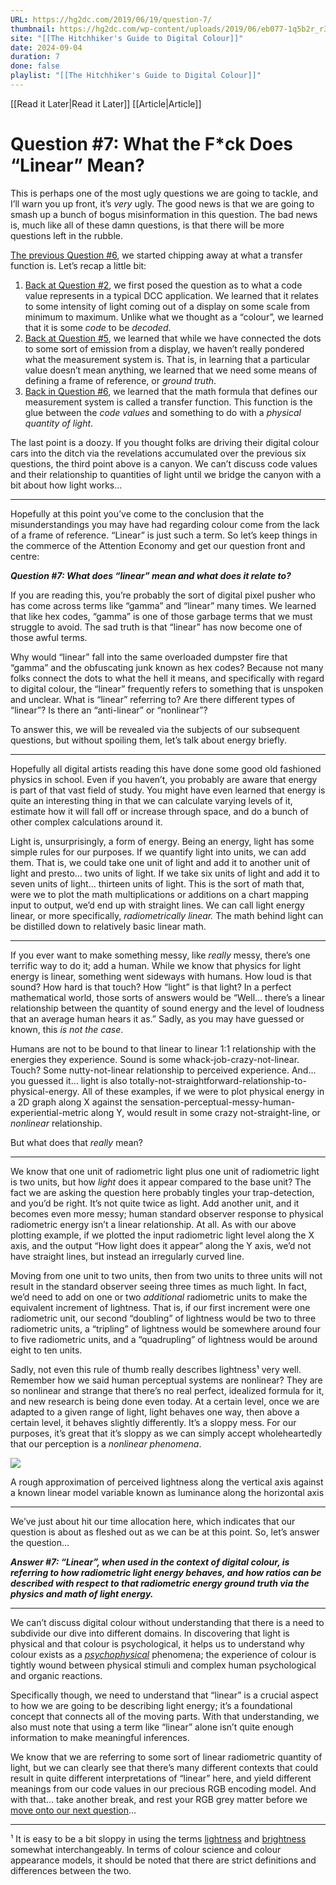 ```yaml
---
URL: https://hg2dc.com/2019/06/19/question-7/
thumbnail: https://hg2dc.com/wp-content/uploads/2019/06/eb077-1q5b2r_r312diag5okuycng.png
site: "[[The Hitchhiker's Guide to Digital Colour]]"
date: 2024-09-04
duration: 7
done: false
playlist: "[[The Hitchhiker's Guide to Digital Colour]]"
---
```

[[Read it Later|Read it Later]] [[Article|Article]] 
# Question #7: What the F*ck Does “Linear” Mean?

This is perhaps one of the most ugly questions we are going to tackle, and I’ll warn you up front, it’s *very* ugly. The good news is that we are going to smash up a bunch of bogus misinformation in this question. The bad news is, much like all of these damn questions, is that there will be more questions left in the rubble.

[The previous Question #6](https://hg2dc.com/question-6/), we started chipping away at what a transfer function is. Let’s recap a little bit:

1.  [Back at Question #2](https://hg2dc.com/question-2/), we first posed the question as to what a code value represents in a typical DCC application. We learned that it relates to some intensity of light coming out of a display on some scale from minimum to maximum. Unlike what we thought as a “colour”, we learned that it is some *code* to be *decoded*.
2.  [Back at Question #5](https://hg2dc.com/question-5/), we learned that while we have connected the dots to some sort of emission from a display, we haven’t really pondered what the measurement system is. That is, in learning that a particular value doesn’t mean anything, we learned that we need some means of defining a frame of reference, or *ground truth*.
3.  [Back in Question #6](https://hg2dc.com/question-6/), we learned that the math formula that defines our measurement system is called a transfer function. This function is the glue between the *code values* and something to do with a *physical quantity of light*.

The last point is a doozy. If you thought folks are driving their digital colour cars into the ditch via the revelations accumulated over the previous six questions, the third point above is a canyon. We can’t discuss code values and their relationship to quantities of light until we bridge the canyon with a bit about how light works…

---

Hopefully at this point you’ve come to the conclusion that the misunderstandings you may have had regarding colour come from the lack of a frame of reference. “Linear” is just such a term. So let’s keep things in the commerce of the Attention Economy and get our question front and centre:

***Question #7: What does “linear” mean and what does it relate to?***

If you are reading this, you’re probably the sort of digital pixel pusher who has come across terms like “gamma” and “linear” many times. We learned that like hex codes, “gamma” is one of those garbage terms that we must struggle to avoid. The sad truth is that “linear” has now become one of those awful terms.

Why would “linear” fall into the same overloaded dumpster fire that “gamma” and the obfuscating junk known as hex codes? Because not many folks connect the dots to what the hell it means, and specifically with regard to digital colour, the “linear” frequently refers to something that is unspoken and unclear. What is “linear” referring to? Are there different types of “linear”? Is there an “anti-linear” or “nonlinear”?

To answer this, we will be revealed via the subjects of our subsequent questions, but without spoiling them, let’s talk about energy briefly.

---

Hopefully all digital artists reading this have done some good old fashioned physics in school. Even if you haven’t, you probably are aware that energy is part of that vast field of study. You might have even learned that energy is quite an interesting thing in that we can calculate varying levels of it, estimate how it will fall off or increase through space, and do a bunch of other complex calculations around it.

Light is, unsurprisingly, a form of energy. Being an energy, light has some simple rules for our purposes. If we quantify light into units, we can add them. That is, we could take one unit of light and add it to another unit of light and presto… two units of light. If we take six units of light and add it to seven units of light… thirteen units of light. This is the sort of math that, were we to plot the math multiplications or additions on a chart mapping input to output, we’d end up with straight lines. We can call light energy linear, or more specifically, *radiometrically linear.* The math behind light can be distilled down to relatively basic linear math.

---

If you ever want to make something messy, like *really* messy, there’s one terrific way to do it; add a human. While we know that physics for light energy is linear, something went sideways with humans. How loud is that sound? How hard is that touch? How “light” is that light? In a perfect mathematical world, those sorts of answers would be “Well… there’s a linear relationship between the quantity of sound energy and the level of loudness that an average human hears it as.” Sadly, as you may have guessed or known, this *is not the case*.

Humans are not to be bound to that linear to linear 1:1 relationship with the energies they experience. Sound is some whack-job-crazy-not-linear. Touch? Some nutty-not-linear relationship to perceived experience. And… you guessed it… light is also totally-not-straightforward-relationship-to-physical-energy. All of these examples, if we were to plot physical energy in a 2D graph along X against the sensation-perceptual-messy-human-experiential-metric along Y, would result in some crazy not-straight-line, or *nonlinear* relationship.

But what does that *really* mean?

---

We know that one unit of radiometric light plus one unit of radiometric light is two units, but how *light* does it appear compared to the base unit? The fact we are asking the question here probably tingles your trap-detection, and you’d be right. It’s not quite twice as light. Add another unit, and it becomes even more messy; human standard observer response to physical radiometric energy isn’t a linear relationship. At all. As with our above plotting example, if we plotted the input radiometric light level along the X axis, and the output “How light does it appear” along the Y axis, we’d not have straight lines, but instead an irregularly curved line.

Moving from one unit to two units, then from two units to three units will not result in the standard observer seeing three times as much light. In fact, we’d need to add on one or two *additional* radiometric units to make the equivalent increment of lightness. That is, if our first increment were one radiometric unit, our second “doubling” of lightness would be two to three radiometric units, a “tripling” of lightness would be somewhere around four to five radiometric units, and a “quadrupling” of lightness would be around eight to ten units.

Sadly, not even this rule of thumb really describes lightness¹ very well. Remember how we said human perceptual systems are nonlinear? They are so nonlinear and strange that there’s no real perfect, idealized formula for it, and new research is being done even today. At a certain level, once we are adapted to a given range of light, light behaves one way, then above a certain level, it behaves slightly differently. It’s a sloppy mess. For our purposes, it’s great that it’s sloppy as we can simply accept wholeheartedly that our perception is a *nonlinear phenomena*.

![](https://hg2dc.com/wp-content/uploads/2019/06/eb077-1q5b2r_r312diag5okuycng.png)

A rough approximation of perceived lightness along the vertical axis against a known linear model variable known as luminance along the horizontal axis

---

We’ve just about hit our time allocation here, which indicates that our question is about as fleshed out as we can be at this point. So, let’s answer the question…

***Answer #7: “Linear”, when used in the context of digital colour, is referring to how radiometric light energy behaves, and how ratios can be described with respect to that radiometric energy ground truth via the physics and math of light energy.***

---

We can’t discuss digital colour without understanding that there is a need to subdivide our dive into different domains. In discovering that light is physical and that colour is psychological, it helps us to understand why colour exists as a [*psychophysical*](http://cie.co.at/eilvterm/17-21-012) phenomena; the experience of colour is tightly wound between physical stimuli and complex human psychological and organic reactions.

Specifically though, we need to understand that “linear” is a crucial aspect to how we are going to be describing light energy; it’s a foundational concept that connects all of the moving parts. With that understanding, we also must note that using a term like “linear” alone isn’t quite enough information to make meaningful inferences.

We know that we are referring to some sort of linear radiometric quantity of light, but we can clearly see that there’s many different contexts that could result in quite different interpretations of “linear” here, and yield different meanings from our code values in our precious RGB encoding model. And with that… take another break, and rest your RGB grey matter before we [move onto our next question](https://hg2dc.com/question-8/)…

---

¹ It is easy to be a bit sloppy in using the terms [lightness](http://cie.co.at/eilvterm/17-22-063) and [brightness](http://cie.co.at/eilvterm/17-22-059) somewhat interchangeably. In terms of colour science and colour appearance models, it should be noted that there are strict definitions and differences between the two.

